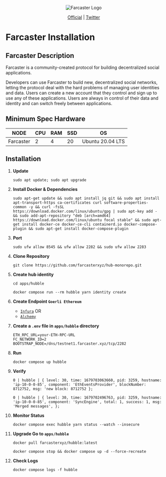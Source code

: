<p align="center">
  <img src="https://pbs.twimg.com/profile_images/1546487688601096192/QoG0ZVgH_400x400.jpg" alt="Farcaster Logo">
</p>

<p align="center">
  <a href="https://www.farcaster.xyz/">Official</a> |
  <a href="https://twitter.com/farcaster_xyz">Twitter</a>
</p>

<p align="center">
  <h1>Farcaster Installation</h1>
</p>

## Farcaster Description
Farcaster is a community-created protocol for building decentralized social applications.

Developers can use Farcaster to build new, decentralized social networks, letting the protocol deal with the hard problems of managing user identities and data. Users can create a new account that they control and sign up to use any of these applications. Users are always in control of their data and identity and can switch freely between applications.

## Minimum Spec Hardware
NODE  | CPU     | RAM      | SSD     | OS     |
| ------------- | ------------- | ------------- | -------- | -------- |
| Farcaster | 2          | 4         | 20  | Ubuntu 20.04 LTS  |

## Installation

1. **Update**
	```
	sudo apt update; sudo apt upgrade
	```
2. **Install Docker & Dependencies**
	```
	sudo apt-get update && sudo apt install jq git && sudo apt install apt-transport-https ca-certificates curl software-properties- common -y && curl -fsSL https://download.docker.com/linux/ubuntu/gpg | sudo apt-key add - && sudo add-apt-repository "deb [arch=amd64] https://download.docker.com/linux/ubuntu focal stable" && sudo apt-get install docker-ce docker-ce-cli containerd.io docker-compose-plugin && sudo apt-get install docker-compose-plugin
	```
3. **Port**
	```
	sudo ufw allow 8545 && ufw allow 2282 && sudo ufw allow 2283 
	```
4. **Clone Repository**
	```
	git clone https://github.com/farcasterxyz/hub-monorepo.git
	```
5. **Create hub identity**
	```
	cd apps/hubble
	```
 	```
	docker compose run --rm hubble yarn identity create
	```
6. **Create Endpoint `Goerli Ethereum`**
	- <a href="https://www.infura.io/">`Infura`</a>
   OR
	- <a href="https://www.alchemy.com/">`Alchemy`</a>

7. **Create a `.env` file in `apps/hubble` directory**
	```
	ETH_RPC_URL=your-ETH-RPC-URL
	FC_NETWORK_ID=2
	BOOTSTRAP_NODE=/dns/testnet1.farcaster.xyz/tcp/2282
	```
8. **Run**
	```
	docker compose up hubble
	```
9. **Verify**
   	 ```
	0 | hubble | { level: 30, time: 1679703063660, pid: 3259, hostname: 'ip-10-0-0-85', component: 'EthEventsProvider', blockNumber: 8712752, msg: 'new block: 8712752 };

	0 | hubble | { level: 30, time: 1679702496763, pid: 3259, hostname: 'ip-10-0-0-85', component: 'SyncEngine', total: 1, success: 1, msg: 'Merged messages', };
   	 ```
10. **Monitor Status**
	```
	docker compose exec hubble yarn status --watch --insecure
	``` 
11. **Upgrade Go to `apps/hubble`**
	```
	docker pull farcasterxyz/hubble:latest
	```
	```
	docker compose stop && docker compose up -d --force-recreate
	```
12. **Check Logs**
	```
	docker compose logs -f hubble
	```
